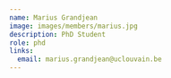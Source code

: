 ```yaml
---
name: Marius Grandjean
image: images/members/marius.jpg
description: PhD Student
role: phd
links:
  email: marius.grandjean@uclouvain.be
---
```

